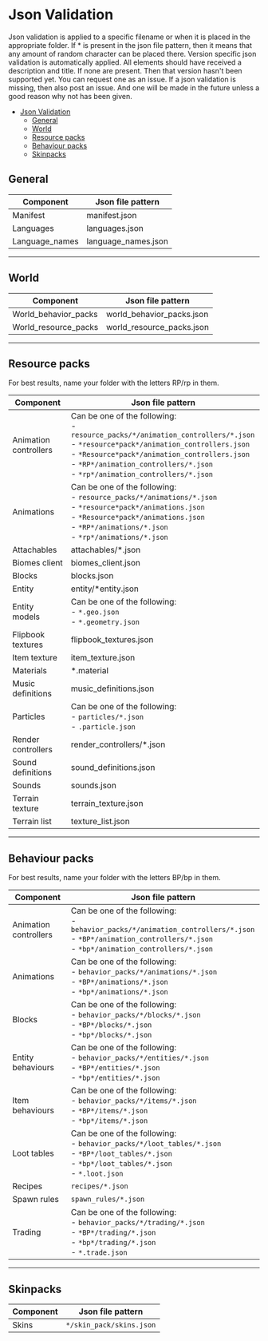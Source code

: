# Json Validation

Json validation is applied to a specific filename or when it is placed in the appropriate folder. If \* is present in the json file pattern, then it
means that any amount of random character can be placed there. Version specific json validation is automatically applied. All elements should have
received a description and title. If none are present. Then that version hasn't been supported yet. You can request one as an issue. If a json
validation is missing, then also post an issue. And one will be made in the future unless a good reason why not has been given.

- [Json Validation](#json-validation)
  - [General](#general)
  - [World](#world)
  - [Resource packs](#resource-packs)
  - [Behaviour packs](#behaviour-packs)
  - [Skinpacks](#skinpacks)

## General

| Component      | Json file pattern   |
| -------------- | ------------------- |
| Manifest       | manifest.json       |
| Languages      | languages.json      |
| Language_names | language_names.json |

---

## World

| Component            | Json file pattern         |
| -------------------- | ------------------------- |
| World_behavior_packs | world_behavior_packs.json |
| World_resource_packs | world_resource_packs.json |

---

## Resource packs

For best results, name your folder with the letters RP/rp in them.

| Component             | Json file pattern                                                                                                                                                                                                                                                              |
| --------------------- | ------------------------------------------------------------------------------------------------------------------------------------------------------------------------------------------------------------------------------------------------------------------------------ |
| Animation controllers | Can be one of the following:<br/> - `resource_packs/*/animation_controllers/*.json`<br/>- `*resource*pack*/animation_controllers.json`<br/>- `*Resource*pack*/animation_controllers.json`<br/>- `*RP*/animation_controllers/*.json`<br/> - `*rp*/animation_controllers/*.json` |
| Animations            | Can be one of the following:<br/> - `resource_packs/*/animations/*.json`<br/>- `*resource*pack*/animations.json`<br/>- `*Resource*pack*/animations.json`<br/>- `*RP*/animations/*.json`<br/> - `*rp*/animations/*.json`                                                        |
| Attachables           | attachables/\*.json                                                                                                                                                                                                                                                            |
| Biomes client         | biomes_client.json                                                                                                                                                                                                                                                             |
| Blocks                | blocks.json                                                                                                                                                                                                                                                                    |
| Entity                | entity/\*entity.json                                                                                                                                                                                                                                                           |
| Entity models         | Can be one of the following:<br/> - `*.geo.json`<br/> - `*.geometry.json`                                                                                                                                                                                                      |
| Flipbook textures     | flipbook_textures.json                                                                                                                                                                                                                                                         |
| Item texture          | item_texture.json                                                                                                                                                                                                                                                              |
| Materials             | \*.material                                                                                                                                                                                                                                                                    |
| Music definitions     | music_definitions.json                                                                                                                                                                                                                                                         |
| Particles             | Can be one of the following:<br/> - `particles/*.json`<br/> - `.particle.json`                                                                                                                                                                                                 |
| Render controllers    | render_controllers/\*.json                                                                                                                                                                                                                                                     |
| Sound definitions     | sound_definitions.json                                                                                                                                                                                                                                                         |
| Sounds                | sounds.json                                                                                                                                                                                                                                                                    |
| Terrain texture       | terrain_texture.json                                                                                                                                                                                                                                                           |
| Terrain list          | texture_list.json                                                                                                                                                                                                                                                              |

---

## Behaviour packs

For best results, name your folder with the letters BP/bp in them.

| Component             | Json file pattern                                                                                                                                                         |
| --------------------- | ------------------------------------------------------------------------------------------------------------------------------------------------------------------------- |
| Animation controllers | Can be one of the following:<br/> - `behavior_packs/*/animation_controllers/*.json`<br/> - `*BP*/animation_controllers/*.json`<br/> - `*bp*/animation_controllers/*.json` |
| Animations            | Can be one of the following:<br/> - `behavior_packs/*/animations/*.json`<br/> - `*BP*/animations/*.json`<br/> - `*bp*/animations/*.json`                                  |
| Blocks                | Can be one of the following:<br/> - `behavior_packs/*/blocks/*.json`<br/> - `*BP*/blocks/*.json`<br/> - `*bp*/blocks/*.json`                                              |
| Entity behaviours     | Can be one of the following:<br/> - `behavior_packs/*/entities/*.json`<br/> - `*BP*/entities/*.json`<br/> - `*bp*/entities/*.json`                                        |
| Item behaviours       | Can be one of the following:<br/> - `behavior_packs/*/items/*.json`<br/> - `*BP*/items/*.json`<br/> - `*bp*/items/*.json`                                                 |
| Loot tables           | Can be one of the following:<br/> - `behavior_packs/*/loot_tables/*.json`<br/> - `*BP*/loot_tables/*.json`<br/> - `*bp*/loot_tables/*.json`<br/> - `*.loot.json`          |
| Recipes               | `recipes/*.json`                                                                                                                                                          |
| Spawn rules           | `spawn_rules/*.json`                                                                                                                                                      |
| Trading               | Can be one of the following:<br/> - `behavior_packs/*/trading/*.json`<br/> - `*BP*/trading/*.json`<br/> - `*bp*/trading/*.json`<br/> - `*.trade.json`                     |

---

## Skinpacks

| Component | Json file pattern        |
| --------- | ------------------------ |
| Skins     | `*/skin_pack/skins.json` |
